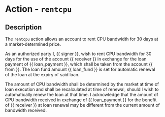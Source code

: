 # Action - `rentcpu`

## Description

The `rentcpu` action allows an account to rent CPU bandwidth for 30 days at a market-determined price.

As an authorized party I, {{ signer }}, wish to rent CPU bandwidth for 30 days for the use of the account {{ receiver }} in exchange for the loan payment of {{ loan_payment }}, which shall be taken from the account {{ from }}. The loan fund amount {{ loan_fund }} is set for automatic renewal of the loan at the expiry of said loan.

The amount of CPU bandwidth shall be determined by the market at time of loan execution and shall be recalculated at time of renewal, should I wish to automatically renew the loan at that time. I acknowledge that the amount of CPU bandwidth received in exchange of {{ loan_payment }} for the benefit of {{ receiver }} at loan renewal may be different from the current amount of bandwidth received. 
